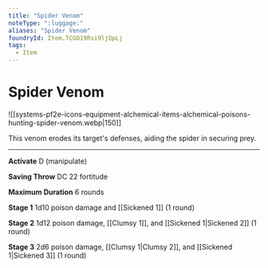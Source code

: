 ```yaml
---
title: "Spider Venom"
noteType: ":luggage:"
aliases: "Spider Venom"
foundryId: Item.TCGO19Rsi9ljQpLj
tags:
  - Item
---
```


# Spider Venom
![[systems-pf2e-icons-equipment-alchemical-items-alchemical-poisons-hunting-spider-venom.webp|150]]

This venom erodes its target's defenses, aiding the spider in securing prey.

* * *

**Activate** D (manipulate)

**Saving Throw** DC 22 fortitude

**Maximum Duration** 6 rounds

**Stage 1** 1d10 poison damage and [[Sickened 1]] (1 round)

**Stage 2** 1d12 poison damage, [[Clumsy 1]], and [[Sickened 1|Sickened 2]] (1 round)

**Stage 3** 2d6 poison damage, [[Clumsy 1|Clumsy 2]], and [[Sickened 1|Sickened 3]] (1 round)
